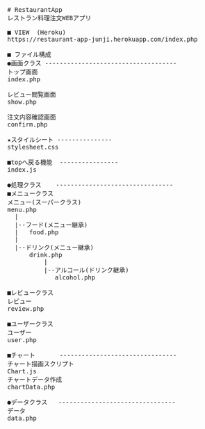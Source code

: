 <pre>
# RestaurantApp
レストラン料理注文WEBアプリ

■ VIEW  (Heroku)
https://restaurant-app-junji.herokuapp.com/index.php

■ ファイル構成
●画面クラス ------------------------------------
トップ画面
index.php

レビュー閲覧画面
show.php

注文内容確認画面
confirm.php

★スタイルシート ---------------
stylesheet.css

■topへ戻る機能  ----------------
index.js

●処理クラス    --------------------------------
■メニュークラス
メニュー(スーパークラス)
menu.php
  |
  |--フード(メニュー継承)
  |   food.php
  |
  |--ドリンク(メニュー継承)
      drink.php
          |
          |--アルコール(ドリンク継承)
             alcohol.php
             
■レビュークラス
レビュー
review.php

■ユーザークラス
ユーザー
user.php

■チャート　　　　--------------------------------
チャート描画スクリプト
Chart.js
チャートデータ作成
chartData.php

●データクラス   --------------------------------
データ
data.php
</pre>
